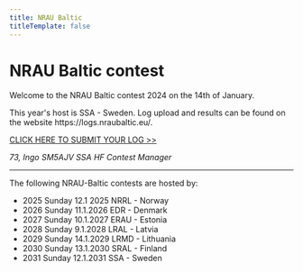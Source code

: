```yaml
---
title: NRAU Baltic
titleTemplate: false
---
```


# NRAU Baltic contest

Welcome to the NRAU Baltic contest 2024 on the 14th of January.

This year's host is SSA - Sweden. Log upload and results can be found on the website https://<span>logs.nraubaltic.eu/</span>.

<!-- todo: change this to button -->

[CLICK HERE TO SUBMIT YOUR LOG >>](https://logs.nraubaltic.eu/submit/65947b7f2f903b1b56c43a15)

_73, Ingo SM5AJV SSA HF Contest Manager_

---

The following NRAU-Baltic contests are hosted by:

- 2025 Sunday 12.1 2025 NRRL - Norway
- 2026 Sunday 11.1.2026 EDR - Denmark
- 2027 Sunday 10.1.2027 ERAU - Estonia
- 2028 Sunday 9.1.2028 LRAL - Latvia
- 2029 Sunday 14.1.2029 LRMD - Lithuania
- 2030 Sunday 13.1.2030 SRAL - Finland
- 2031 Sunday 12.1.2031 SSA - Sweden
